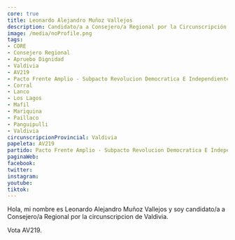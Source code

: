 ```yaml
---
core: true
title: Leonardo Alejandro Muñoz Vallejos
description: Candidato/a a Consejero/a Regional por la Circunscripción de Valdivia
image: /media/noProfile.png
tags:
- CORE
- Consejero Regional
- Apruebo Dignidad
- Valdivia
- AV219
- Pacto Frente Amplio - Subpacto Revolucion Democratica E Independientes - Independientes
- Corral
- Lanco
- Los Lagos
- Mafil
- Mariquina
- Paillaco
- Panguipulli
- Valdivia
circunscripcionProvincial: Valdivia
papeleta: AV219
partido: Pacto Frente Amplio - Subpacto Revolucion Democratica E Independientes - Independientes
paginaWeb:
facebook:
twitter:
instagram:
youtube:
tiktok:
---
```

Hola, mi nombre es Leonardo Alejandro Muñoz Vallejos y soy candidato/a a Consejero/a Regional por la circunscripcion de Valdivia.

Vota AV219.